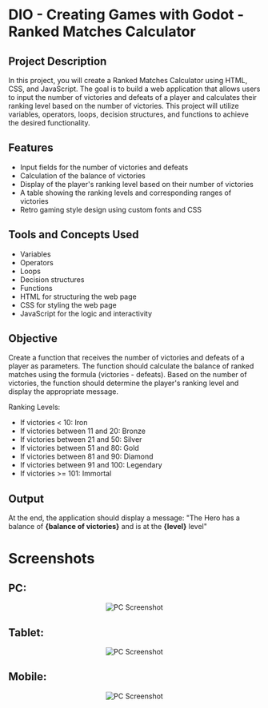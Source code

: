 # DIO - Creating Games with Godot - Ranked Matches Calculator

## Project Description

In this project, you will create a Ranked Matches Calculator using HTML, CSS, and JavaScript. The goal is to build a web application that allows users to input the number of victories and defeats of a player and calculates their ranking level based on the number of victories. This project will utilize variables, operators, loops, decision structures, and functions to achieve the desired functionality.

## Features
- Input fields for the number of victories and defeats
- Calculation of the balance of victories
- Display of the player's ranking level based on their number of victories
- A table showing the ranking levels and corresponding ranges of victories
- Retro gaming style design using custom fonts and CSS

## Tools and Concepts Used
- Variables
- Operators
- Loops
- Decision structures
- Functions
- HTML for structuring the web page
- CSS for styling the web page
- JavaScript for the logic and interactivity

## Objective
Create a function that receives the number of victories and defeats of a player as parameters. The function should calculate the balance of ranked matches using the formula (victories - defeats). Based on the number of victories, the function should determine the player's ranking level and display the appropriate message.

Ranking Levels:
- If victories < 10: Iron
- If victories between 11 and 20: Bronze
- If victories between 21 and 50: Silver
- If victories between 51 and 80: Gold
- If victories between 81 and 90: Diamond
- If victories between 91 and 100: Legendary
- If victories >= 101: Immortal

## Output
At the end, the application should display a message:
"The Hero has a balance of **{balance of victories}** and is at the **{level}** level"

# Screenshots
## PC:
<p align="center">
<img src="https://github.com/buenodeandrade/dio-ranked-matches-calc/assets/147355115/44108034-c717-4df2-a5a2-19a94e544a22" alt="PC Screenshot"/>
</p>

## Tablet:

<p align="center">
<img src="https://github.com/buenodeandrade/dio-ranked-matches-calc/assets/147355115/33e1fadd-4fc9-47ad-a43c-d88e109d485f" alt="PC Screenshot"/>
</p>

## Mobile:

<p align="center">
<img src="https://github.com/buenodeandrade/dio-ranked-matches-calc/assets/147355115/00a5545f-f460-4663-9992-e37ce8a6ade1" alt="PC Screenshot"/>
</p>

